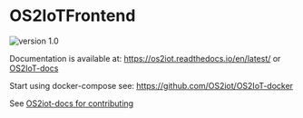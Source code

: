 # OS2IoTFrontend

![version 1.0](https://img.shields.io/badge/version-1.0-red.svg)

Documentation is available at: https://os2iot.readthedocs.io/en/latest/ or [OS2IoT-docs](https://github.com/OS2iot/OS2IoT-docs)

Start using docker-compose see: https://github.com/OS2iot/OS2IoT-docker

See [OS2iot-docs for contributing](https://github.com/OS2iot/OS2IoT-docs/blob/master/CONTRIBUTING.md)
